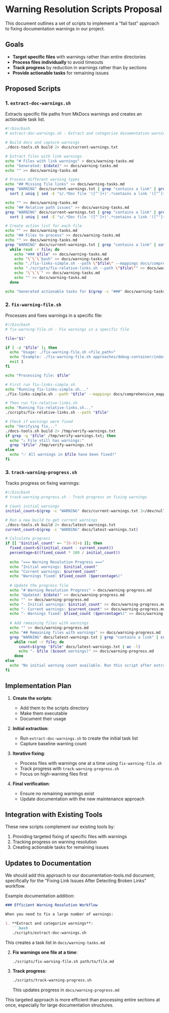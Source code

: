 # Warning Resolution Scripts Proposal

This document outlines a set of scripts to implement a "fail fast" approach to fixing documentation warnings in our project.

## Goals

- **Target specific files** with warnings rather than entire directories
- **Process files individually** to avoid timeouts
- **Track progress** by reduction in warnings rather than by sections
- **Provide actionable tasks** for remaining issues

## Proposed Scripts

### 1. `extract-doc-warnings.sh`

Extracts specific file paths from MkDocs warnings and creates an actionable task list.

```bash
#!/bin/bash
# extract-doc-warnings.sh - Extract and categorize documentation warnings

# Build docs and capture warnings
./docs-tools.sh build 2> docs/current-warnings.txt

# Extract files with link warnings
echo "# Files with link warnings" > docs/warning-tasks.md
echo "Generated: $(date)" >> docs/warning-tasks.md
echo "" >> docs/warning-tasks.md

# Process different warning types
echo "## Missing file links" >> docs/warning-tasks.md
grep "WARNING" docs/current-warnings.txt | grep "contains a link" | grep "not found among documentation files" | 
  sort | uniq | sed -E "s/.*Doc file '([^']+)'.*contains a link '([^']+)'.*/| \1 | \2 | Fix missing target |/" >> docs/warning-tasks.md

echo "" >> docs/warning-tasks.md
echo "## Relative path issues" >> docs/warning-tasks.md
grep "WARNING" docs/current-warnings.txt | grep "contains a link" | grep "but the target" | grep -v "not found among documentation files" |
  sort | uniq | sed -E "s/.*Doc file '([^']+)'.*contains a link '([^']+)'.*target '([^']+)'.*/| \1 | \2 → \3 | Fix relative path |/" >> docs/warning-tasks.md

# Create action list for each file
echo "" >> docs/warning-tasks.md
echo "## Files to process" >> docs/warning-tasks.md
echo "" >> docs/warning-tasks.md
grep "WARNING" docs/current-warnings.txt | grep "contains a link" | cut -d"'" -f2 | sort | uniq |
  while read -r file; do
    echo "### $file" >> docs/warning-tasks.md
    echo "\`\`\`bash" >> docs/warning-tasks.md
    echo "./fix-links-simple.sh --path \"$file\" --mappings docs/comprehensive_mappings.txt --verify-files" >> docs/warning-tasks.md
    echo "./scripts/fix-relative-links.sh --path \"$file\"" >> docs/warning-tasks.md
    echo "\`\`\`" >> docs/warning-tasks.md
    echo "" >> docs/warning-tasks.md
  done

echo "Generated actionable tasks for $(grep -c "###" docs/warning-tasks.md) files with warnings"
```

### 2. `fix-warning-file.sh`

Processes and fixes warnings in a specific file:

```bash
#!/bin/bash
# fix-warning-file.sh - Fix warnings in a specific file

file="$1"

if [ -z "$file" ]; then
  echo "Usage: ./fix-warning-file.sh <file_path>"
  echo "Example: ./fix-warning-file.sh approaches/debug-container/index.md"
  exit 1
fi

echo "Processing file: $file"

# First run fix-links-simple.sh
echo "Running fix-links-simple.sh..."
./fix-links-simple.sh --path "$file" --mappings docs/comprehensive_mappings.txt --verify-files

# Then run fix-relative-links.sh
echo "Running fix-relative-links.sh..."
./scripts/fix-relative-links.sh --path "$file"

# Check if warnings were fixed
echo "Verifying fix..."
./docs-tools.sh build 2> /tmp/verify-warnings.txt
if grep -q "$file" /tmp/verify-warnings.txt; then
  echo "⚠️ File still has warnings:"
  grep "$file" /tmp/verify-warnings.txt
else
  echo "✅ All warnings in $file have been fixed!"
fi
```

### 3. `track-warning-progress.sh`

Tracks progress on fixing warnings:

```bash
#!/bin/bash
# track-warning-progress.sh - Track progress on fixing warnings

# Count initial warnings
initial_count=$(grep -c "WARNING" docs/current-warnings.txt 2>/dev/null || echo "Unknown")

# Run a new build to get current warnings
./docs-tools.sh build 2> docs/latest-warnings.txt
current_count=$(grep -c "WARNING" docs/latest-warnings.txt)

# Calculate progress
if [[ "$initial_count" =~ ^[0-9]+$ ]]; then
  fixed_count=$((initial_count - current_count))
  percentage=$((fixed_count * 100 / initial_count))
  
  echo "=== Warning Resolution Progress ==="
  echo "Initial warnings: $initial_count"
  echo "Current warnings: $current_count"
  echo "Warnings fixed: $fixed_count ($percentage%)"
  
  # Update the progress file
  echo "# Warning Resolution Progress" > docs/warning-progress.md
  echo "Updated: $(date)" >> docs/warning-progress.md
  echo "" >> docs/warning-progress.md
  echo "- Initial warnings: $initial_count" >> docs/warning-progress.md
  echo "- Current warnings: $current_count" >> docs/warning-progress.md
  echo "- Warnings fixed: $fixed_count ($percentage%)" >> docs/warning-progress.md
  
  # Add remaining files with warnings
  echo "" >> docs/warning-progress.md
  echo "## Remaining files with warnings" >> docs/warning-progress.md
  grep "WARNING" docs/latest-warnings.txt | grep "contains a link" | cut -d"'" -f2 | sort | uniq |
    while read -r file; do
      count=$(grep "$file" docs/latest-warnings.txt | wc -l)
      echo "- $file ($count warnings)" >> docs/warning-progress.md
    done
else
  echo "No initial warning count available. Run this script after extracting warnings."
fi
```

## Implementation Plan

1. **Create the scripts**:
   - Add them to the scripts directory
   - Make them executable
   - Document their usage

2. **Initial extraction**:
   - Run `extract-doc-warnings.sh` to create the initial task list
   - Capture baseline warning count

3. **Iterative fixing**:
   - Process files with warnings one at a time using `fix-warning-file.sh`
   - Track progress with `track-warning-progress.sh`
   - Focus on high-warning files first

4. **Final verification**:
   - Ensure no remaining warnings exist
   - Update documentation with the new maintenance approach

## Integration with Existing Tools

These new scripts complement our existing tools by:

1. Providing targeted fixing of specific files with warnings
2. Tracking progress on warning resolution
3. Creating actionable tasks for remaining issues

## Updates to Documentation

We should add this approach to our documentation-tools.md document,
specifically for the "Fixing Link Issues After Detecting Broken Links" workflow.

Example documentation addition:

```markdown
### Efficient Warning Resolution Workflow

When you need to fix a large number of warnings:

1. **Extract and categorize warnings**:
   ```bash
   ./scripts/extract-doc-warnings.sh
   ```

   This creates a task list in `docs/warning-tasks.md`

2. **Fix warnings one file at a time**:

   ```bash
   ./scripts/fix-warning-file.sh path/to/file.md
   ```

3. **Track progress**:

   ```bash
   ./scripts/track-warning-progress.sh
   ```

   This updates progress in `docs/warning-progress.md`

This targeted approach is more efficient than processing entire sections at once,
especially for large documentation structures.
```
